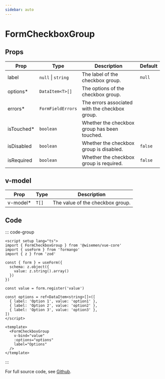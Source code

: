 ```yaml
---
sidebar: auto
---
```


# FormCheckboxGroup
<script setup>
import FormCheckboxGroupPlayground from './FormCheckboxGroupPlayground.vue'
</script>

<FormCheckboxGroupPlayground />

## Props

| Prop        | Type                 | Description                                    | Default |
| ----------- | -------------------- | ---------------------------------------------- | ------- |
| label       | `null` \| `string`   | The label of the checkbox group.               |  `null` |
| options*    | `DataItem<T>[]`      | The options of the checkbox group.             |         |
| errors*     | `FormFieldErrors`    | The errors associated with the checkbox group. |         |
| isTouched*  | `boolean`            | Whether the checkbox group has been touched.   |         |
| isDisabled  | `boolean`            | Whether the checkbox group is disabled.        | `false` |
| isRequired  | `boolean`            | Whether the checkbox group is required.        | `false` |

## v-model

| Prop     | Type   | Description                      |
| -------- | ------ | -------------------------------- |
| v-model* | `T[]`  | The value of the checkbox group. |

## Code

::: code-group
```vue [Usage]
<script setup lang="ts">
import { FormCheckboxGroup } from '@wisemen/vue-core'
import { useForm } from 'formango'
import { z } from 'zod'

const { form } = useForm({
  schema: z.object({
    value: z.string().array()
  })
})

const value = form.register('value')

const options = ref<DataItem<string>[]>([
  { label: 'Option 1', value: 'option1' },
  { label: 'Option 2', value: 'option2' },
  { label: 'Option 3', value: 'option3' },
])
</script>

<template>
  <FormCheckboxGroup
    v-bind="value"
    :options="options"
    label="Options"
  />
</template>
```
:::

For full source code, see [Github](https://github.com/wisemen-digital/vue-core/blob/main/packages/components/src/components/checkbox/FormCheckboxGroup.vue).